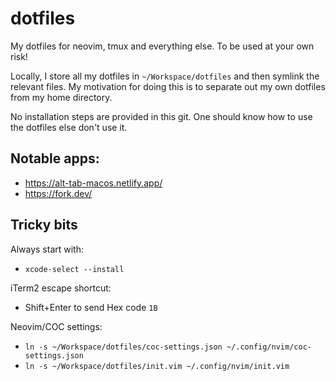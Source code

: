 dotfiles
========

My dotfiles for neovim, tmux and everything else.
To be used at your own risk!

Locally, I store all my dotfiles in `~/Workspace/dotfiles` and then symlink the relevant files. 
My motivation for doing this is to separate out my own dotfiles from my home directory.

No installation steps are provided in this git.
One should know how to use the dotfiles else don't use it.

## Notable apps:
- https://alt-tab-macos.netlify.app/ 
- https://fork.dev/

## Tricky bits

Always start with:
- `xcode-select --install`

iTerm2 escape shortcut:
- Shift+Enter to send Hex code `1B`

Neovim/COC settings:
- `ln -s ~/Workspace/dotfiles/coc-settings.json ~/.config/nvim/coc-settings.json`
- `ln -s ~/Workspace/dotfiles/init.vim ~/.config/nvim/init.vim`
